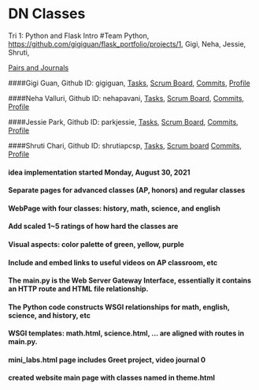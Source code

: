 # DN Classes
Tri 1: Python and Flask Intro
#Team Python, https://github.com/gigiguan/flask_portfolio/projects/1, Gigi, Neha, Jessie, Shruti,

[Pairs and Journals](https://docs.google.com/document/d/1OTuAEX9h0HXzEPxO9pekejI_wIBwtealaWx4LRvA0sQ/edit?usp=sharing)


####Gigi Guan, Github ID: gigiguan,
[Tasks](https://github.com/gigiguan/flask_portfolio/projects/1?card_filter_query=assignee%3Agigiguan),
[Scrum Board](https://github.com/gigiguan/flask_portfolio/issues/assigned/gigiguan),
[Commits](https://github.com/gigiguan/flask_portfolio/commits?author=gigiguan),
[Profile](https://github.com/gigiguan)

####Neha Valluri, Github ID: nehapavani,
[Tasks](https://github.com/gigiguan/flask_portfolio/projects/1?card_filter_query=assignee%3Anehapavani),
[Scrum Board](https://github.com/gigiguan/flask_portfolio/issues/assigned/nehapavani),
[Commits](https://github.com/gigiguan/flask_portfolio/commits?author=nehapavani),
[Profile](https://github.com/nehapavani)

####Jessie Park, Github ID: parkjessie,
[Tasks](https://github.com/gigiguan/flask_portfolio/issues?q=is%3Aopen+assignee%3A%40me),
[Scrum Board](https://github.com/gigiguan/flask_portfolio/issues/assigned/parkjessie),
[Commits](https://github.com/gigiguan/flask_portfolio/commits?author=parkjessie),
[Profile](https://github.com/parkjessie)

####Shruti Chari, Github ID: shrutiapcsp,
[Tasks](https://github.com/gigiguan/flask_portfolio/issues?q=is%3Aopen+assignee%3A%40me),
[Scrum board](https://github.com/gigiguan/flask_portfolio/projects/1?card_filter_query=assignee%3Ashrutiapcsp)
[Commits](https://github.com/gigiguan/flask_portfolio/commits?author=shrutiapcsp),
[Profile](https://github.com/shrutiapcsp)





#### idea implementation started Monday, August 30, 2021
#### Separate pages for advanced classes (AP, honors) and regular classes
#### WebPage with four classes: history, math, science, and english
#### Add scaled 1~5 ratings of how hard the classes are
#### Visual aspects: color palette of green, yellow, purple
#### Include and embed links to useful videos on AP classroom, etc


#### The main.py is the  Web Server Gateway Interface, essentially it contains an HTTP route and HTML file relationship. 
#### The Python code constructs WSGI relationships for math, english, science, and history, etc
#### WSGI templates: math.html, science.html, ... are aligned with routes in main.py.
#### mini_labs.html page includes Greet project, video journal 0
#### created website main page with classes named in theme.html


